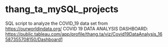 # thang_ta_mySQL_projects
SQL script to analyze the COVID_19 data set from https://ourworldindata.org/
COVID 19 DATA ANALYSIS DASHBOARD: https://public.tableau.com/app/profile/thang.ta/viz/Covid19DataAnalysis_16587355708150/Dashboard1
